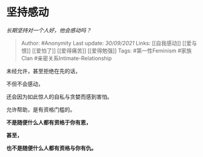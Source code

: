# 坚持感动
*长期坚持对一个人好，他会感动吗？*

> Author: #Anonymity 
Last update: *30/09/2021* 
Links: [[自我感动]] [[爱与恨]] [[爱怕了]] [[爱得痛苦]] [[爱得勉强]]
Tags: #第一性Feminism #家族Clan #亲密关系Intimate-Relationship  


未经允许，甚至拒绝在先的话，

不但不会感动，

还会因为如此惊人的自私与贪婪而感到害怕。

允许帮助，是有资格门槛的。

**不是随便什么人都有资格于你有恩，**

**甚至，**

**也不是随便什么人都有资格与你有仇。**



